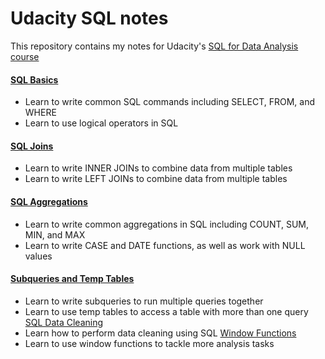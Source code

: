# Udacity SQL notes

This repository contains my notes for Udacity's [SQL for Data Analysis course](https://www.udacity.com/course/sql-for-data-analysis--ud198)

#### [SQL Basics](https://github.com/jessicastow/SQL/blob/main/basic_sql.sql)
- Learn to write common SQL commands including SELECT, FROM, and WHERE
- Learn to use logical operators in SQL
#### [SQL Joins](https://github.com/jessicastow/SQL/blob/main/sql_joins.sql)
- Learn to write INNER JOINs to combine data from multiple tables
- Learn to write LEFT JOINs to combine data from multiple tables
#### [SQL Aggregations](https://github.com/jessicastow/SQL/blob/main/sql_aggregations.sql)
- Learn to write common aggregations in SQL including COUNT, SUM, MIN, and MAX
- Learn to write CASE and DATE functions, as well as work with NULL values
#### [Subqueries and Temp Tables](https://github.com/jessicastow/SQL/blob/main/sql_subqueries_and_temporary_tables.sql)
- Learn to write subqueries to run multiple queries together
- Learn to use temp tables to access a table with more than one query
[SQL Data Cleaning]()
- Learn how to perform data cleaning using SQL
[Window Functions]()
- Learn to use window functions to tackle more analysis tasks
